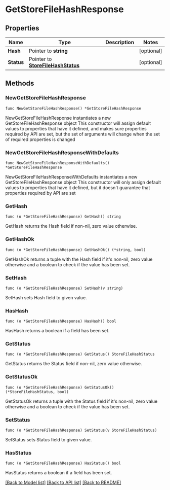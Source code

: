 # GetStoreFileHashResponse

## Properties

Name | Type | Description | Notes
------------ | ------------- | ------------- | -------------
**Hash** | Pointer to **string** |  | [optional] 
**Status** | Pointer to [**StoreFileHashStatus**](StoreFileHashStatus.md) |  | [optional] 

## Methods

### NewGetStoreFileHashResponse

`func NewGetStoreFileHashResponse() *GetStoreFileHashResponse`

NewGetStoreFileHashResponse instantiates a new GetStoreFileHashResponse object
This constructor will assign default values to properties that have it defined,
and makes sure properties required by API are set, but the set of arguments
will change when the set of required properties is changed

### NewGetStoreFileHashResponseWithDefaults

`func NewGetStoreFileHashResponseWithDefaults() *GetStoreFileHashResponse`

NewGetStoreFileHashResponseWithDefaults instantiates a new GetStoreFileHashResponse object
This constructor will only assign default values to properties that have it defined,
but it doesn't guarantee that properties required by API are set

### GetHash

`func (o *GetStoreFileHashResponse) GetHash() string`

GetHash returns the Hash field if non-nil, zero value otherwise.

### GetHashOk

`func (o *GetStoreFileHashResponse) GetHashOk() (*string, bool)`

GetHashOk returns a tuple with the Hash field if it's non-nil, zero value otherwise
and a boolean to check if the value has been set.

### SetHash

`func (o *GetStoreFileHashResponse) SetHash(v string)`

SetHash sets Hash field to given value.

### HasHash

`func (o *GetStoreFileHashResponse) HasHash() bool`

HasHash returns a boolean if a field has been set.

### GetStatus

`func (o *GetStoreFileHashResponse) GetStatus() StoreFileHashStatus`

GetStatus returns the Status field if non-nil, zero value otherwise.

### GetStatusOk

`func (o *GetStoreFileHashResponse) GetStatusOk() (*StoreFileHashStatus, bool)`

GetStatusOk returns a tuple with the Status field if it's non-nil, zero value otherwise
and a boolean to check if the value has been set.

### SetStatus

`func (o *GetStoreFileHashResponse) SetStatus(v StoreFileHashStatus)`

SetStatus sets Status field to given value.

### HasStatus

`func (o *GetStoreFileHashResponse) HasStatus() bool`

HasStatus returns a boolean if a field has been set.


[[Back to Model list]](../README.md#documentation-for-models) [[Back to API list]](../README.md#documentation-for-api-endpoints) [[Back to README]](../README.md)


